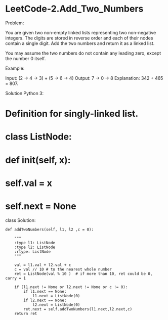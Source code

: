 # LeetCode-2.Add_Two_Numbers

Problem:

You are given two non-empty linked lists representing two non-negative integers. The digits are stored in reverse order and each of their nodes contain a single digit. Add the two numbers and return it as a linked list.

You may assume the two numbers do not contain any leading zero, except the number 0 itself.

Example:

Input: (2 -> 4 -> 3) + (5 -> 6 -> 4)
Output: 7 -> 0 -> 8
Explanation: 342 + 465 = 807.

Solution Python 3:

# Definition for singly-linked list.
# class ListNode:
#     def __init__(self, x):
#         self.val = x
#         self.next = None

class Solution:

    def addTwoNumbers(self, l1, l2 ,c = 0):
        
        """
        :type l1: ListNode
        :type l2: ListNode
        :rtype: ListNode
        """
        
        val = l1.val + l2.val + c
        c = val // 10 # to the nearest whole number
        ret = ListNode(val % 10 )  # if more than 10, ret could be 0, carry = 1
        
        if (l1.next != None or l2.next != None or c != 0):
            if l1.next == None:
                l1.next = ListNode(0)
            if l2.next == None:
                l2.next = ListNode(0)
            ret.next = self.addTwoNumbers(l1.next,l2.next,c)
        return ret
